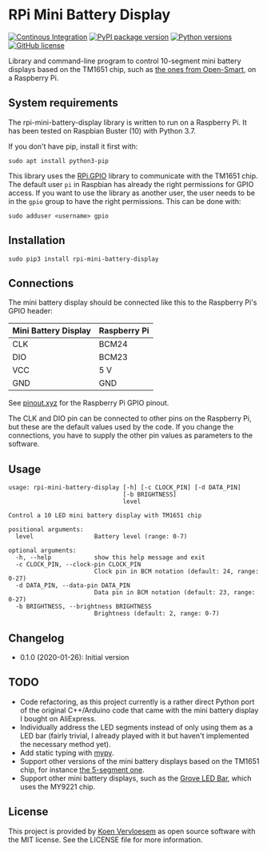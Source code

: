 # RPi Mini Battery Display

[![Continous Integration](https://github.com/koenvervloesem/rpi-mini-battery-display/workflows/Tests/badge.svg)](https://github.com/koenvervloesem/rpi-mini-battery-display/actions)
[![PyPI package version](https://img.shields.io/pypi/v/rpi-mini-battery-display.svg)](https://pypi.org/project/rpi-mini-battery-display)
[![Python versions](https://img.shields.io/pypi/pyversions/rpi-mini-battery-display.svg)](https://www.python.org)
[![GitHub license](https://img.shields.io/github/license/koenvervloesem/rpi-mini-battery-display.svg)](https://github.com/koenvervloesem/rpi-mini-battery-display/blob/master/LICENSE)

Library and command-line program to control 10-segment mini battery displays based on the TM1651 chip, such as [the ones from Open-Smart](https://aliexpress.com/item/32789343210.html), on a Raspberry Pi.

## System requirements

The rpi-mini-battery-display library is written to run on a Raspberry Pi. It has been tested on Raspbian Buster (10) with Python 3.7.

If you don't have pip, install it first with:

```shell
sudo apt install python3-pip
```

This library uses the [RPi.GPIO](https://pypi.org/project/RPi.GPIO/) library to communicate with the TM1651 chip. The default user `pi` in Raspbian has already the right permissions for GPIO access. If you want to use the library as another user, the user needs to be in the `gpio` group to have the right permissions. This can be done with:

```shell
sudo adduser <username> gpio
```

## Installation

```shell
sudo pip3 install rpi-mini-battery-display
```

## Connections

The mini battery display should be connected like this to the Raspberry Pi's GPIO header:

Mini Battery Display | Raspberry Pi
-------------------- | ------------
CLK                  | BCM24
DIO                  | BCM23
VCC                  | 5 V
GND                  | GND

See [pinout.xyz](https://pinout.xyz/) for the Raspberry Pi GPIO pinout.

The CLK and DIO pin can be connected to other pins on the Raspberry Pi, but these are the default values used by the code. If you change the connections, you have to supply the other pin values as parameters to the software.

## Usage

```shell
usage: rpi-mini-battery-display [-h] [-c CLOCK_PIN] [-d DATA_PIN]
                                [-b BRIGHTNESS]
                                level

Control a 10 LED mini battery display with TM1651 chip

positional arguments:
  level                 Battery level (range: 0-7)

optional arguments:
  -h, --help            show this help message and exit
  -c CLOCK_PIN, --clock-pin CLOCK_PIN
                        Clock pin in BCM notation (default: 24, range: 0-27)
  -d DATA_PIN, --data-pin DATA_PIN
                        Data pin in BCM notation (default: 23, range: 0-27)
  -b BRIGHTNESS, --brightness BRIGHTNESS
                        Brightness (default: 2, range: 0-7)
```

## Changelog

* 0.1.0 (2020-01-26): Initial version

## TODO

* Code refactoring, as this project currently is a rather direct Python port of the original C++/Arduino code that came with the mini battery display I bought on AliExpress.
* Individually address the LED segments instead of only using them as a LED bar (fairly trivial, I already played with it but haven't implemented the necessary method yet).
* Add static typing with [mypy](http://mypy-lang.org/).
* Support other versions of the mini battery displays based on the TM1651 chip, for instance [the 5-segment one](https://aliexpress.com/item/2025558433.html).
* Support other mini battery displays, such as the [Grove LED Bar](https://wiki.seeedstudio.com/Grove-LED_Bar/), which uses the MY9221 chip.

## License

This project is provided by [Koen Vervloesem](mailto:koen@vervloesem.eu) as open source software with the MIT license. See the LICENSE file for more information.
